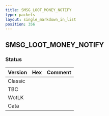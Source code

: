 ```yaml
---
title: SMSG_LOOT_MONEY_NOTIFY
type: packets
layout: single_markdown_in_list
position: 356
---
```


## SMSG_LOOT_MONEY_NOTIFY

### Status

Version | Hex | Comment
---------- | ---------- | ---------- 
Classic |  |  
TBC |  |  
WotLK |  |  
Cata |  |  
